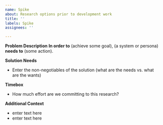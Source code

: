 ```yaml
---
name: Spike
about: Research options prior to development work
title: ''
labels: Spike
assignees: ''

---
```


**Problem Description** 
**In order to** (achieve some goal), (a system or persona) **needs to** (some action).

**Solution Needs**
- Enter the non-negotiables of the solution (what are the needs vs. what are the wants)

**Timebox**
- How much effort are we committing to this research?

**Additional Context**
- enter text here
- enter text here
